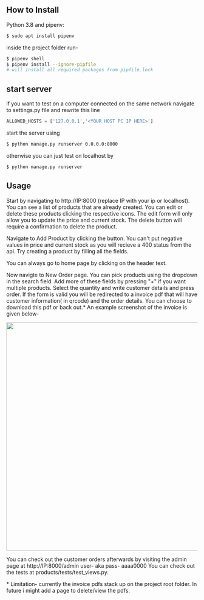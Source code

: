 ## How to Install

Python 3.8 and pipenv:
```bash
$ sudo apt install pipenv
```
inside the project folder run-
```bash
$ pipenv shell
$ pipenv install --ignore-pipfile
# will install all required packages from pipfile.lock
```

## start server
if you want to test on a computer connected on the same network navigate to settings.py file and rewrite this line
```python
ALLOWED_HOSTS = ['127.0.0.1','<YOUR HOST PC IP HERE>']
```
start the server using 
```bash
$ python manage.py runserver 0.0.0.0:8000
```
otherwise you can just test on localhost by 
```bash
$ python manage.py runserver
```

## Usage

Start by navigating to http://IP:8000 (replace IP with your ip or localhost). You can see a list of products that are already created. You can edit or delete these products clicking the respective icons. The edit form will only allow you to update the price and current stock. The delete button will require a confirmation to delete the product.
  
Navigate to Add Product by clicking the button. You can't put negative values in price and current stock as you will recieve a 400 status from the api. Try creating a product by filling all the fields.
  
You can always go to home page by clicking on the header text.
  
Now navigte to New Order page. You can pick products using the dropdown in the search field. Add more of these fields by pressing "+" if you want multiple products. Select the quantity and write customer details and press order. If the form is valid you will be redirected to a invoice pdf that will have customer information( in qrcode) and the order details. You can choose to download this pdf or back out.*
An example screenshot of the invoice is given below-
  
  
<img height="600" src="https://raw.githubusercontent.com/aka-rabbi/shop_management/main/invoice.png">
  
You can check out the customer orders afterwards by visiting the admin page at  http://IP:8000/admin
user- aka
pass- aaaa0000
You can check out the tests at products/tests/test_views.py.
  
\* Limitation- currently the invoice pdfs stack up on the project root folder. In future i might add a page to delete/view the pdfs.
 

